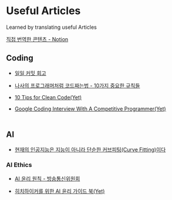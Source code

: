 # Useful Articles

Learned by translating useful Articles

[직접 번역한 콘텐츠 - Notion](https://www.notion.so/casselkim/Useful-Articles-feb6ac482a2242a0a1c9bd6a247a3d8e)  

## Coding

* [일일 커밋 회고](https://jojoldu.tistory.com/464)

* [나사의 프로그래머처럼 코드짜는법 - 10가지 중요한 규칙들](Coding/NASA/README.md)   

* [10 Tips for Clean Code(Yet)](https://youtu.be/UjhX2sVf0eg)  

* [Google Coding Interview With A Competitive Programmer(Yet)](https://youtu.be/EuPSibuIKIg)  
　  

## AI

* [현재의 인공지능은 지능이 아니라 단순한 커브피팅(Curve Fitting)이다](https://www.notion.so/casselkim/Curve-Fitting-a4628217c5274d91a0a4ea39c9e95f66)  

### AI Ethics

  * [AI  윤리 원칙 - 방송통신위원회](https://news.naver.com/main/read.nhn?mode=LSD&mid=shm&sid1=105&oid=293&aid=0000025587)  

  * [히치하이커를 위한 AI 윤리 가이드 북(Yet)](https://towardsdatascience.com/ethics-of-ai-a-comprehensive-primer-1bfd039124b0)  

　  
